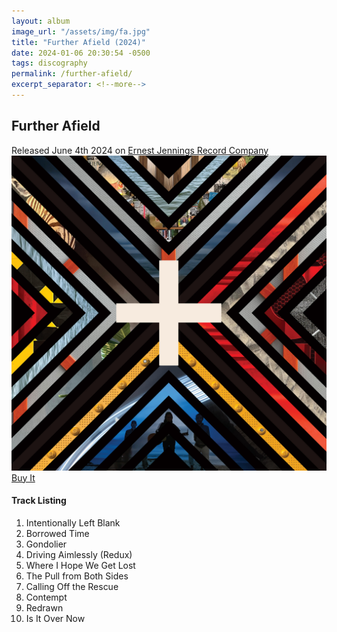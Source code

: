 ```yaml
---
layout: album
image_url: "/assets/img/fa.jpg"
title: "Further Afield (2024)"
date: 2024-01-06 20:30:54 -0500
tags: discography
permalink: /further-afield/
excerpt_separator: <!--more-->
---
```


<!--more-->

## Further Afield

<div id="release-info">
    Released June 4th 2024 on <a href="https://ejrc.com">Ernest Jennings Record Company</a>
</div>

<div id="container">
    <div id="artwork">
        <a href="/assets/img/fa.jpg" alt="Full res version"><img src="/assets/img/fa.jpg"/></a>
        <div id="buy-album-btn">
            <div class="button-sm">
                <a href="/store/#further-afield-vinyl">Buy It</a>
            </div>
        </div>
    </div>
    <div id="tracklist">
        <h4>Track Listing</h4>
        <ol>
            <li>Intentionally Left Blank</li>
            <li>Borrowed Time</li>
            <li>Gondolier</li>
            <li>Driving Aimlessly (Redux)</li>
            <li>Where I Hope We Get Lost</li>
            <li>The Pull from Both Sides</li>
            <li>Calling Off the Rescue</li>
            <li>Contempt</li>
            <li>Redrawn</li>
            <li>Is It Over Now</li>
        </ol>
    </div>
</div>
